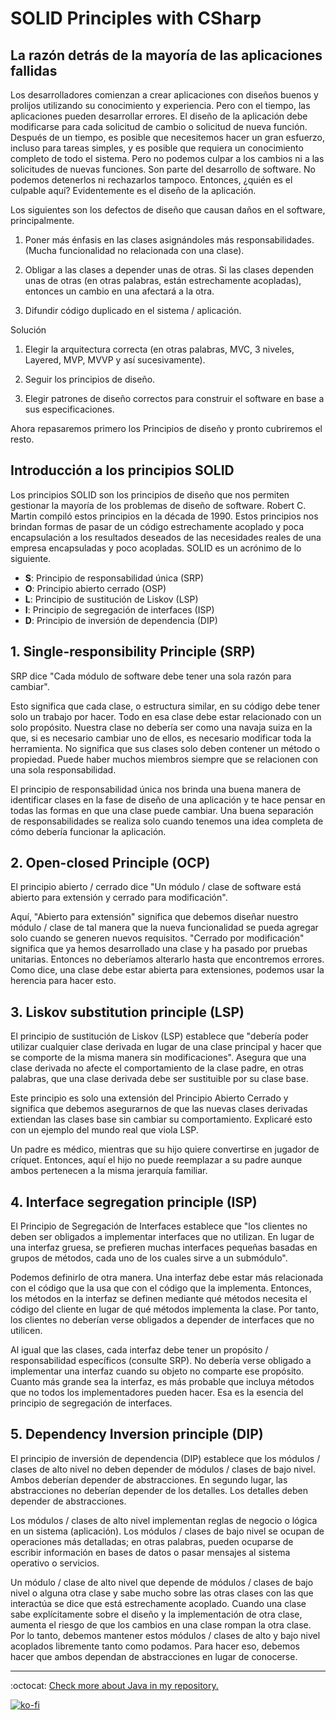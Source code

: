 # SOLID Principles with CSharp

## La razón detrás de la mayoría de las aplicaciones fallidas

Los desarrolladores comienzan a crear aplicaciones con diseños buenos y prolijos utilizando su conocimiento y experiencia. Pero con el tiempo, las aplicaciones pueden desarrollar errores. El diseño de la aplicación debe modificarse para cada solicitud de cambio o solicitud de nueva función. Después de un tiempo, es posible que necesitemos hacer un gran esfuerzo, incluso para tareas simples, y es posible que requiera un conocimiento completo de todo el sistema. Pero no podemos culpar a los cambios ni a las solicitudes de nuevas funciones. Son parte del desarrollo de software. No podemos detenerlos ni rechazarlos tampoco. Entonces, ¿quién es el culpable aquí? Evidentemente es el diseño de la aplicación.

Los siguientes son los defectos de diseño que causan daños en el software, principalmente.

1. Poner más énfasis en las clases asignándoles más responsabilidades. (Mucha funcionalidad no relacionada con una clase).

2. Obligar a las clases a depender unas de otras. Si las clases dependen unas de otras (en otras palabras, están estrechamente acopladas), entonces un cambio en una afectará a la otra.

3. Difundir código duplicado en el sistema / aplicación.

Solución

1. Elegir la arquitectura correcta (en otras palabras, MVC, 3 niveles, Layered, MVP, MVVP y así sucesivamente).

2. Seguir los principios de diseño.

3. Elegir patrones de diseño correctos para construir el software en base a sus especificaciones.

Ahora repasaremos primero los Principios de diseño y pronto cubriremos el resto.

## Introducción a los principios SOLID

Los principios SOLID son los principios de diseño que nos permiten gestionar la mayoría de los problemas de diseño de software. Robert C. Martin compiló estos principios en la década de 1990. Estos principios nos brindan formas de pasar de un código estrechamente acoplado y poca encapsulación a los resultados deseados de las necesidades reales de una empresa encapsuladas y poco acopladas. SOLID es un acrónimo de lo siguiente.

- **S**: Principio de responsabilidad única (SRP)
- **O**: Principio abierto cerrado (OSP)
- **L**: Principio de sustitución de Liskov (LSP)
- **I**: Principio de segregación de interfaces (ISP)
- **D**: Principio de inversión de dependencia (DIP)

## 1. Single-responsibility Principle (SRP)

SRP dice "Cada módulo de software debe tener una sola razón para cambiar".

Esto significa que cada clase, o estructura similar, en su código debe tener solo un trabajo por hacer. Todo en esa clase debe estar relacionado con un solo propósito. Nuestra clase no debería ser como una navaja suiza en la que, si es necesario cambiar uno de ellos, es necesario modificar toda la herramienta. No significa que sus clases solo deben contener un método o propiedad. Puede haber muchos miembros siempre que se relacionen con una sola responsabilidad.

El principio de responsabilidad única nos brinda una buena manera de identificar clases en la fase de diseño de una aplicación y te hace pensar en todas las formas en que una clase puede cambiar. Una buena separación de responsabilidades se realiza solo cuando tenemos una idea completa de cómo debería funcionar la aplicación.

## 2. Open-closed Principle (OCP)

El principio abierto / cerrado dice "Un módulo / clase de software está abierto para extensión y cerrado para modificación".

Aquí, "Abierto para extensión" significa que debemos diseñar nuestro módulo / clase de tal manera que la nueva funcionalidad se pueda agregar solo cuando se generen nuevos requisitos. "Cerrado por modificación" significa que ya hemos desarrollado una clase y ha pasado por pruebas unitarias. Entonces no deberíamos alterarlo hasta que encontremos errores. Como dice, una clase debe estar abierta para extensiones, podemos usar la herencia para hacer esto.

## 3. Liskov substitution principle (LSP)

El principio de sustitución de Liskov (LSP) establece que "debería poder utilizar cualquier clase derivada en lugar de una clase principal y hacer que se comporte de la misma manera sin modificaciones". Asegura que una clase derivada no afecte el comportamiento de la clase padre, en otras palabras, que una clase derivada debe ser sustituible por su clase base.

Este principio es solo una extensión del Principio Abierto Cerrado y significa que debemos asegurarnos de que las nuevas clases derivadas extiendan las clases base sin cambiar su comportamiento. Explicaré esto con un ejemplo del mundo real que viola LSP.

Un padre es médico, mientras que su hijo quiere convertirse en jugador de críquet. Entonces, aquí el hijo no puede reemplazar a su padre aunque ambos pertenecen a la misma jerarquía familiar.
  
## 4. Interface segregation principle (ISP)

El Principio de Segregación de Interfaces establece que "los clientes no deben ser obligados a implementar interfaces que no utilizan. En lugar de una interfaz gruesa, se prefieren muchas interfaces pequeñas basadas en grupos de métodos, cada uno de los cuales sirve a un submódulo".

Podemos definirlo de otra manera. Una interfaz debe estar más relacionada con el código que la usa que con el código que la implementa. Entonces, los métodos en la interfaz se definen mediante qué métodos necesita el código del cliente en lugar de qué métodos implementa la clase. Por tanto, los clientes no deberían verse obligados a depender de interfaces que no utilicen.

Al igual que las clases, cada interfaz debe tener un propósito / responsabilidad específicos (consulte SRP). No debería verse obligado a implementar una interfaz cuando su objeto no comparte ese propósito. Cuanto más grande sea la interfaz, es más probable que incluya métodos que no todos los implementadores pueden hacer. Esa es la esencia del principio de segregación de interfaces.
  
## 5. Dependency Inversion principle (DIP)

El principio de inversión de dependencia (DIP) establece que los módulos / clases de alto nivel no deben depender de módulos / clases de bajo nivel. Ambos deberían depender de abstracciones. En segundo lugar, las abstracciones no deberían depender de los detalles. Los detalles deben depender de abstracciones.

Los módulos / clases de alto nivel implementan reglas de negocio o lógica en un sistema (aplicación). Los módulos / clases de bajo nivel se ocupan de operaciones más detalladas; en otras palabras, pueden ocuparse de escribir información en bases de datos o pasar mensajes al sistema operativo o servicios.

Un módulo / clase de alto nivel que depende de módulos / clases de bajo nivel o alguna otra clase y sabe mucho sobre las otras clases con las que interactúa se dice que está estrechamente acoplado. Cuando una clase sabe explícitamente sobre el diseño y la implementación de otra clase, aumenta el riesgo de que los cambios en una clase rompan la otra clase. Por lo tanto, debemos mantener estos módulos / clases de alto y bajo nivel acoplados libremente tanto como podamos. Para hacer eso, debemos hacer que ambos dependan de abstracciones en lugar de conocerse.
  
---
:octocat: [Check more about Java in my repository.](https://github.com/FernandoCalmet/SOLID-principles)

[![ko-fi](https://www.ko-fi.com/img/githubbutton_sm.svg)](https://ko-fi.com/T6T41JKMI)
